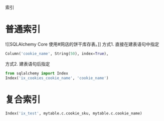 索引

# 普通索引

![[SQLAlchemy Core 使用#网店的饼干库存表。]]
方式1. 直接在建表语句中指定

```py
Column('cookie_name', String(50), index=True),  
```

方式2. 建表语句后指定

```py
from sqlalchemy import Index
Index('ix_cookies_cookie_name', 'cookie_name')
```

# 复合索引

```py
Index('ix_test', mytable.c.cookie_sku, mytable.c.cookie_name)
```